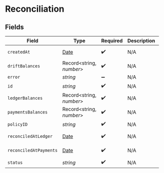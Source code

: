 # Reconciliation


## Fields

| Field                                                                                         | Type                                                                                          | Required                                                                                      | Description                                                                                   | Example                                                                                       |
| --------------------------------------------------------------------------------------------- | --------------------------------------------------------------------------------------------- | --------------------------------------------------------------------------------------------- | --------------------------------------------------------------------------------------------- | --------------------------------------------------------------------------------------------- |
| `createdAt`                                                                                   | [Date](https://developer.mozilla.org/en-US/docs/Web/JavaScript/Reference/Global_Objects/Date) | :heavy_check_mark:                                                                            | N/A                                                                                           | 2021-01-01T00:00:00.000Z                                                                      |
| `driftBalances`                                                                               | Record<string, *number*>                                                                      | :heavy_check_mark:                                                                            | N/A                                                                                           |                                                                                               |
| `error`                                                                                       | *string*                                                                                      | :heavy_minus_sign:                                                                            | N/A                                                                                           |                                                                                               |
| `id`                                                                                          | *string*                                                                                      | :heavy_check_mark:                                                                            | N/A                                                                                           | XXX                                                                                           |
| `ledgerBalances`                                                                              | Record<string, *number*>                                                                      | :heavy_check_mark:                                                                            | N/A                                                                                           |                                                                                               |
| `paymentsBalances`                                                                            | Record<string, *number*>                                                                      | :heavy_check_mark:                                                                            | N/A                                                                                           |                                                                                               |
| `policyID`                                                                                    | *string*                                                                                      | :heavy_check_mark:                                                                            | N/A                                                                                           | XXX                                                                                           |
| `reconciledAtLedger`                                                                          | [Date](https://developer.mozilla.org/en-US/docs/Web/JavaScript/Reference/Global_Objects/Date) | :heavy_check_mark:                                                                            | N/A                                                                                           | 2021-01-01T00:00:00.000Z                                                                      |
| `reconciledAtPayments`                                                                        | [Date](https://developer.mozilla.org/en-US/docs/Web/JavaScript/Reference/Global_Objects/Date) | :heavy_check_mark:                                                                            | N/A                                                                                           | 2021-01-01T00:00:00.000Z                                                                      |
| `status`                                                                                      | *string*                                                                                      | :heavy_check_mark:                                                                            | N/A                                                                                           | COMPLETED                                                                                     |